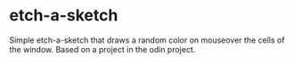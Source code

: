 # etch-a-sketch

Simple etch-a-sketch that draws a random color on mouseover the cells of the window.
Based on a project in the odin project.
